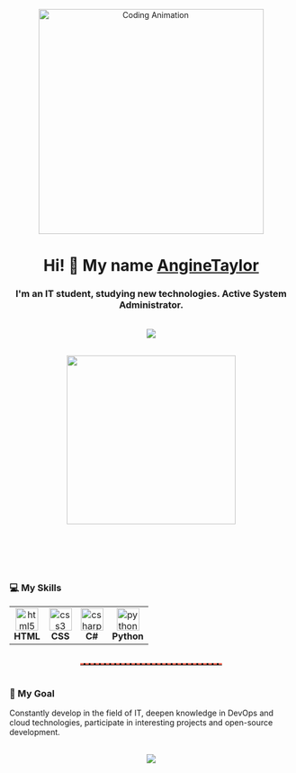 <p align="center">
  <img src="https://media.giphy.com/media/3o6Zt481isNVuQI1l6/giphy.gif"  alt="Coding Animation" width="400"/>
</p>

<h1 align="center">Hi! 👋 My name <a href="https://daniilshat.ru"  target="_blank">AngineTaylor</a></h1>
<h3 align="center">I'm an IT student, studying new technologies. Active System Administrator.</h3>

<br />

<div align="center">
  <a href="https://github.com/AngineTaylor">       
    <img src="https://github-readme-stats.vercel.app/api?username=AngineTaylor&show_icons=true&theme=radical" />
  </a>
</div>

<!-- Divider -->
<br />
<p align="center">
  <img src="https://media.tenor.com/m/2NnJLFiW7kcAAAAC/rainbow-divider-github.gif" width="300" />
</p>
<br />

<br /><br />

### 💻 My Skills 

<div align="center">

<table>
  <tr>
    <td align="center">
      <img src="https://cdn.jsdelivr.net/gh/devicons/devicon/icons/html5/html5-original.svg"  alt="html5" width="40" height="40" />
      <br><b>HTML</b>
    </td>
    <td align="center">
      <img src="https://cdn.jsdelivr.net/gh/devicons/devicon/icons/css3/css3-original.svg"  alt="css3" width="40" height="40" />
      <br><b>CSS</b>
    </td>
    <td align="center">
      <img src="https://cdn.jsdelivr.net/gh/devicons/devicon/icons/csharp/csharp-original.svg"  alt="csharp" width="40" height="40" />
      <br><b>C#</b>  
    </td>
    <td align="center">
      <img src="https://cdn.jsdelivr.net/gh/devicons/devicon/icons/python/python-original.svg"  alt="python" width="40" height="40" />
      <br><b>Python</b>
    </td>
  </tr>
</table>

</div>

<br />

<!-- Divider -->
<hr style="border: none; border-top: 3px dashed #f96854; width: 50%; margin: auto;" />

<br />

### 🎯 My Goal

Constantly develop in the field of IT, deepen knowledge in DevOps and cloud technologies, participate in interesting projects and open-source development.

<br />

<div align="center">
  <a href="https://github.com/anuraghazra/github-readme-stats">   
    <img src="https://github-readme-stats.vercel.app/api/top-langs/?username=AngineTaylor&layout=compact&theme=radical" />
  </a>
</div>
